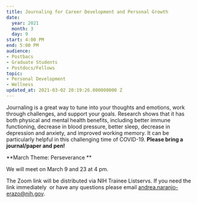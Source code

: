 ```yaml
---
title: Journaling for Career Development and Personal Growth
date:
  year: 2021
  month: 3
  day: 9
start: 4:00 PM
end: 5:00 PM
audience:
- Postbacs
- Graduate Students
- Postdocs/Fellows
topic:
- Personal Development
- Wellness
updated_at: 2021-03-02 20:19:26.000000000 Z
---
```

Journaling is a great way to tune into your thoughts and emotions, work
through challenges, and support your goals. Research shows that it has
both physical and mental health benefits, including better immune
functioning, decrease in blood pressure, better sleep, decrease in
depression and anxiety, and improved working memory. It can be
particularly helpful in this challenging time of COVID-19. **Please
bring a journal/paper and pen!**

**March Theme: Perseverance **

We will meet on March 9 and 23 at 4 pm.

The Zoom link will be distributed via NIH Trainee Listservs. If you need
the link immediately  or have any questions please email
[andrea.naranjo-erazo@nih.gov](mailto:andrea.naranjo-erazo@nih.gov).
